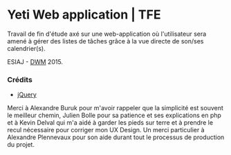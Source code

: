 # Yeti Web application | TFE

Travail de fin d'étude axé sur une web-application où l'utilisateur sera amené à gérer des listes de tâches grâce à la vue directe de son/ses calendrier(s).

ESIAJ - [DWM](https://dwm.re/) 2015.


### Crédits

* [jQuery](https://ajax.googleapis.com/ajax/libs/jquery/1.11.3/jquery.min.js)

Merci à Alexandre Buruk pour m'avoir rappeler que la simplicité est souvent le meilleur chemin, Julien Bolle pour sa patience et ses explications en php et à Kevin Delval qui m'a aidé à garder les pieds sur terre et à prendre le recul nécessaire pour corriger mon UX Design.
Un merci particulier à Alexandre Plennevaux pour son aide durant tout le processus de production du projet.
